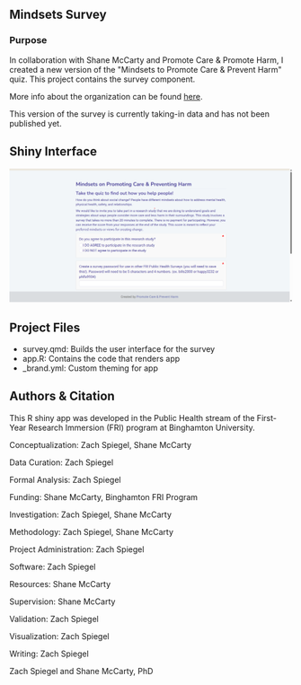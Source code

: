 ## Mindsets Survey

### Purpose

In collaboration with Shane McCarty and Promote Care & Promote Harm, I created a new version of the "Mindsets to Promote Care & Prevent Harm" quiz. This project contains the survey component.

More info about the organization can be found [here](https://promotecare.org/).

This version of the survey is currently taking-in data and has not been published yet.

## Shiny Interface

![](welcomepage.png)

## Project Files

-   survey.qmd: Builds the user interface for the survey
-   app.R: Contains the code that renders app
-   \_brand.yml: Custom theming for app

## Authors & Citation

This R shiny app was developed in the Public Health stream of the First-Year Research Immersion (FRI) program at Binghamton University.

Conceptualization: Zach Spiegel, Shane McCarty

Data Curation: Zach Spiegel

Formal Analysis: Zach Spiegel

Funding: Shane McCarty, Binghamton FRI Program

Investigation: Zach Spiegel, Shane McCarty

Methodology: Zach Spiegel, Shane McCarty

Project Administration: Zach Spiegel

Software: Zach Spiegel

Resources: Shane McCarty

Supervision: Shane McCarty

Validation: Zach Spiegel

Visualization: Zach Spiegel

Writing: Zach Spiegel

Zach Spiegel and Shane McCarty, PhD
